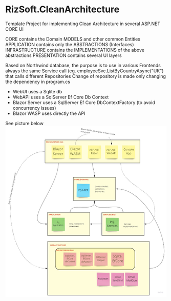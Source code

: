 # RizSoft.CleanArchitecture
Template Project for implementing Clean Architecture in several ASP.NET CORE UI

CORE contains the Domain MODELS and other common Entities
APPLICATION contains only the ABSTRACTIONS (Interfaces)
INFRASTRUCTURE contains the IMPLEMENTATIONS of the above abstractions
PRESENTATION contains several UI layers

Based on Northwind database, the purpose is to use in various Frontends always the same Service call (eg. employeeSvc.ListByCountryAsync("UK") that calls different Repositories
Change of repository is made only changing the dependency in program.cs

- WebUI uses a Sqlite db
- WebAPI uses a SqlServer Ef Core Db Context
- Blazor Server uses a  SqlServer Ef Core DbContextFactory (to avoid concurrency issues)
- Blazor WASP uses directly the API

See picture below
![Alt text](Ausil/CleanArchitecture.jpg?raw=true "My Clean Architecture Schema")
